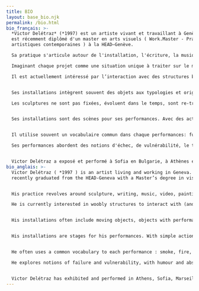 ```yaml
---
title: BIO
layout: base_bio.njk
permalink: /bio.html
bio_français: >-
  *Victor Delétraz* (*1997) est un artiste vivant et travaillant à Genève. Il
  est récemment diplômé d'un master en arts visuels ( Work.Master - Pratiques
  artistiques contemporaines ) à la HEAD–Genève. 

  Sa pratique s'articule autour de l'installation, l'écriture, la musique, la vidéo, la peinture et la performance. 

  Imaginant chaque projet comme une situation unique à traiter sur le moment, son travail interroge le monde qui l'entoure, transformant des objets du quotidien et leur sens pour amener à d'autres narrations et écritures, absurdes et engagées.

  Il est actuellement intéressé par l’interaction avec des structures bancales (et rentrer dedans), par des poèmes bêtes et puissants, par des glissades et des tour de passe-passe dans des white-cube et par des danses clownesques et rouillées.


  Ses installations intègrent souvent des objets aux typologies et origines diverses mêlant peintures, accessoires, objets en mouvement, objets aux potentiels performatifs, à activer/désactiver.

  Les sculptures ne sont pas fixées, évoluent dans le temps, sont re-transformées pour des expositions futures créant ainsi un corpus propre à l'artiste, un vocabulaire commun jouant sur la répétition.


  Ses installations sont des scènes pour ses performances. Avec des actions simples, qui peuvent paraître non-maîtrisées, il compose avec l’improvisation et des gestes définis et répétés. Il crée des cadres qui laissent les surprises arriver et donc des moment instantanés et honnêtes qui le dépasse comme un tropisme.


  Il utilise souvent un vocabulaire commun dans chaque performances: fumée, feu, effets spectaculaires (ou anti-spectaculaire), textes, musique et des interactions avec les spectateur.ice.s.x.

  Ses performances abordent des notions d'échec, de vulnérabilité, le tout teinté d'humour, d'absurdité, de gestes bancals et d'improvisation.


  Victor Delétraz a exposé et performé à Sofia en Bulgarie, à Athènes en Grèce, à Genève dans plusieurs espaces d’arts comme Soul2Soul RU, Topic, l’Espace 3353, à la BIG 21 & 23 et a montré sa première exposition personnelle à Zabriskie Point curaté par Limbo Space en novembre 2023.
bio_anglais: >-
  Victor Delétraz ( *1997 ) is an artist living and working in Geneva. He
  recently graduated from the HEAD-Geneva with a Master’s degree in visual arts.


  His practice revolves around sculpture, writing, music, video, painting and performance. Imagining each project as a unique situation to be dealt with in the moment, his work questions the world around him, transforming everyday objects and their meanings to create other narratives and writing, both absurd and engaged. 

  He is currently interested in woobly structures to interact with (and get inside), silly & powerful poems, slides & tricks in white cube and clowny rusty dances.


  His installations often include moving objects, objects with performative potentials, that can be activated or desactivated, sculptures that colapse by themselves or ready made / found pieces in conversation with well-made pieces.


  His installations are stages for his performances. With simple actions that may seem unmastered, he composes with improvisation and defined, rehearsed gestures. He creates frameworks that allow surprises to happen and thus instantaneous and honest moments that go beyond him like a tropism.


  He often uses a common vocabulary to each performance : smoke, fire, spectacular or failed special effects, text, music or interaction with the audience.

  He explores notions of failure and vulnerability, with humour and absurdity. 


  Victor Delétraz has exhibited and performed in Athens, Sofia, Marseille, Geneva at Soul2Soul, Topic, Espace 3353, at he BIG 21 & 23 and had his first solo show at Zabriskie Point curated by Limbo Space in November 2023.
---
```

